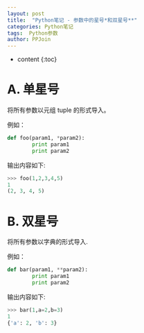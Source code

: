 ```yaml
---
layout: post
title:  "Python笔记 - 参数中的星号*和双星号**"
categories: Python笔记
tags:  Python参数
author: PPJoin
---
```


* content
{:toc}

# A. 单星号

将所有参数以元组 tuple 的形式导入。

例如：

```python
def foo(param1, *param2):
        print param1
        print param2
```
输出内容如下: 
```python
>>> foo(1,2,3,4,5)
1
(2, 3, 4, 5)
```

# B. 双星号

将所有参数以字典的形式导入.

例如：

```python
def bar(param1, **param2):
        print param1
        print param2
```
输出内容如下: 
```python
>>> bar(1,a=2,b=3)
1
{'a': 2, 'b': 3}
```